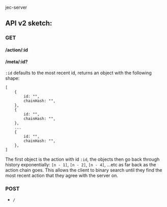 jec-server

## API v2 sketch:

### GET

#### /action/:id

#### /meta/:id?

`:id` defaults to the most recent id, returns an object with the following shape:

```
[
	{
		id: "",
		chainHash: "",
	},
	{
		id: "",
		chainHash: "",
	},
	...
	{
		id: "",
		chainHash: "",
	},
]
```

The first object is the action with id `:id`, the objects then go back through history exponentially: `[n - 1]`, `[n - 2]`, `[n - 4]`, ...etc as far back as the action chain goes.
This allows the client to binary search until they find the most recent action that they agree with the server on.

### POST

*   `/`

```

```
